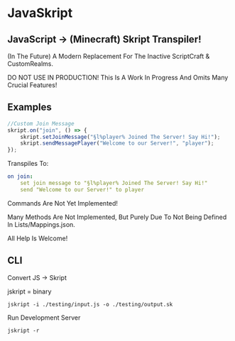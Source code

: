 # JavaSkript
## JavaScript -> (Minecraft) Skript Transpiler!

(In The Future) A Modern Replacement For The Inactive ScriptCraft & CustomRealms.

DO NOT USE IN PRODUCTION! This Is A Work In Progress And Omits Many Crucial Features!

## Examples

```js
//Custom Join Message
skript.on("join", () => {
    skript.setJoinMessage("§l%player% Joined The Server! Say Hi!");
    skript.sendMessagePlayer("Welcome to our Server!", "player");
});
```

Transpiles To:

```yml
on join:
    set join message to "§l%player% Joined The Server! Say Hi!"
    send "Welcome to our Server!" to player
```

Commands Are Not Yet Implemented!

Many Methods Are Not Implemented, But Purely Due To Not Being Defined In Lists/Mappings.json.

All Help Is Welcome!

## CLI

Convert JS -> Skript

jskript = binary
```
jskript -i ./testing/input.js -o ./testing/output.sk
```

Run Development Server

```
jskript -r
```